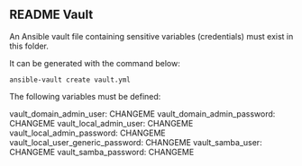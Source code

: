 ## README Vault 

An Ansible vault file containing sensitive variables (credentials) must exist in this folder. 

It can be generated with the command below:

`ansible-vault create vault.yml`

The following variables must be defined:

vault_domain_admin_user: CHANGEME
vault_domain_admin_password: CHANGEME
vault_local_admin_user: CHANGEME 
vault_local_admin_password: CHANGEME
vault_local_user_generic_password: CHANGEME
vault_samba_user: CHANGEME
vault_samba_password: CHANGEME
